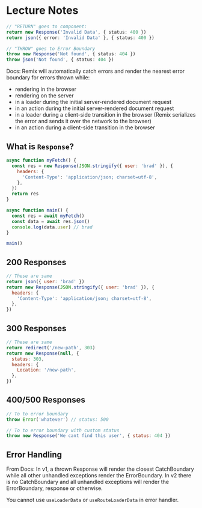 # Lecture Notes

```ts
// "RETURN" goes to component:
return new Response('Invalid Data', { status: 400 })
return json({ error: 'Invalid Data' }, { status: 400 })

// "THROW" goes to Error Boundary
throw new Response('Not found', { status: 404 })
throw json('Not found', { status: 404 })
```

Docs: Remix will automatically catch errors and render the nearest error boundary for errors thrown while:

- rendering in the browser
- rendering on the server
- in a loader during the initial server-rendered document request
- in an action during the initial server-rendered document request
- in a loader during a client-side transition in the browser (Remix serializes the error and sends it over the network to the browser)
- in an action during a client-side transition in the browser

## What is `Response`?

```js
async function myFetch() {
  const res = new Response(JSON.stringify({ user: 'brad' }), {
    headers: {
      'Content-Type': 'application/json; charset=utf-8',
    },
  })
  return res
}

async function main() {
  const res = await myFetch()
  const data = await res.json()
  console.log(data.user) // brad
}

main()
```

## 200 Responses

```js
// These are same
return json({ user: 'brad' })
return new Response(JSON.stringify({ user: 'brad' }), {
  headers: {
    'Content-Type': 'application/json; charset=utf-8',
  },
})
```

## 300 Responses

```js
// These are same
return redirect('/new-path', 303)
return new Response(null, {
  status: 303,
  headers: {
    Location: '/new-path',
  },
})
```

## 400/500 Responses

```js
// To to error boundary
throw Error('whatever') // status: 500

// To to error boundary with custom status
throw new Response('We cant find this user', { status: 404 })
```

## Error Handling

From Docs: In v1, a thrown Response will render the closest CatchBoundary while all other unhandled exceptions render the ErrorBoundary. In v2 there is no CatchBoundary and all unhandled exceptions will render the ErrorBoundary, response or otherwise.

You cannot use `useLoaderData` or `useRouteLoaderData` in error handler.
